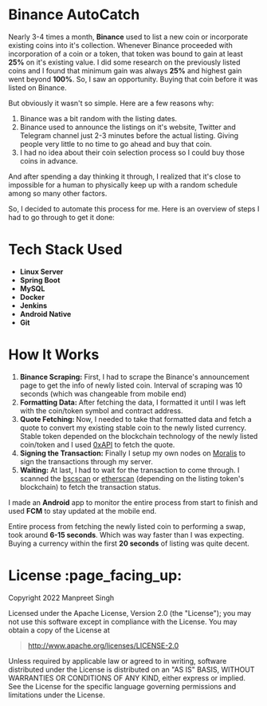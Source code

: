 <h1>Binance AutoCatch</h1>
Nearly 3-4 times a month, <strong>Binance</strong> used to list a new coin or incorporate existing coins into it's collection. Whenever Binance proceeded with incorporation of a coin or a token, that token was bound to gain at least <strong>25%</strong> on it's existing value. I did some research on the previously listed coins and I found that minimum gain was always <strong>25%</strong> and highest gain went beyond <strong>100%</strong>. So, I saw an opportunity. Buying that coin before it was listed on Binance.

But obviously it wasn't so simple. Here are a few reasons why:
<ol>
 	<li>Binance was a bit random with the listing dates.</li>
 	<li>Binance used to announce the listings on it's website, Twitter and Telegram channel just 2-3 minutes before the actual listing. Giving people very little to no time to go ahead and buy that coin.</li>
 	<li>I had no idea about their coin selection process so I could buy those coins in advance.</li>
</ol>
And after spending a day thinking it through, I realized that it's close to impossible for a human to physically keep up with a random schedule among so many other factors.

So, I decided to automate this process for me. Here is an overview of steps I had to go through to get it done:
<h1>Tech Stack Used</h1>
<ul>
 	<li><strong>Linux Server</strong></li>
 	<li><strong>Spring Boot</strong></li>
 	<li><strong>MySQL</strong></li>
 	<li><strong>Docker</strong></li>
 	<li><strong>Jenkins</strong></li>
 	<li><strong>Android Native</strong></li>
 	<li><strong>Git</strong></li>
</ul>
<h1>How It Works</h1>
<ol>
 	<li><strong>Binance Scraping:</strong> First, I had to scrape the Binance's announcement page to get the info of newly listed coin. Interval of scraping was 10 seconds (which was changeable from mobile end)</li>
 	<li><strong>Formatting Data: </strong>After fetching the data, I formatted it until I was left with the coin/token symbol and contract address.</li>
 	<li><strong>Quote Fetching: </strong>Now, I needed to take that formatted data and fetch a quote to convert my existing stable coin to the newly listed currency. Stable token depended on the blockchain technology of the newly listed coin/token and I used <a href="https://www.0x.org/" target="_blank" rel="noopener">0xAPI</a> to fetch the quote.</li>
 	<li><strong>Signing the Transaction:</strong> Finally I setup my own nodes on <a href="https://moralis.io/" target="_blank" rel="noopener">Moralis</a> to sign the transactions through my server.</li>
 	<li><strong>Waiting:</strong> At last, I had to wait for the transaction to come through. I scanned the <a href="https://bscscan.com/" target="_blank" rel="noopener">bscscan</a> or <a href="https://etherscan.io/" target="_blank" rel="noopener">etherscan</a> (depending on the listing token's blockchain) to fetch the transaction status.</li>
</ol>
I made an <strong>Android</strong> app to monitor the entire process from start to finish and used <strong>FCM</strong> to stay updated at the mobile end.

Entire process from fetching the newly listed coin to performing a swap, took around <strong>6-15 seconds</strong>. Which was way faster than I was expecting. Buying a currency within the first <strong>20 seconds</strong> of listing was quite decent.

<h1 id="license">License :page_facing_up:</h1>

Copyright 2022 Manpreet Singh

Licensed under the Apache License, Version 2.0 (the "License");
you may not use this software except in compliance with the License.
You may obtain a copy of the License at

> http://www.apache.org/licenses/LICENSE-2.0

Unless required by applicable law or agreed to in writing, software
distributed under the License is distributed on an "AS IS" BASIS,
WITHOUT WARRANTIES OR CONDITIONS OF ANY KIND, either express or implied.
See the License for the specific language governing permissions and
limitations under the License.
